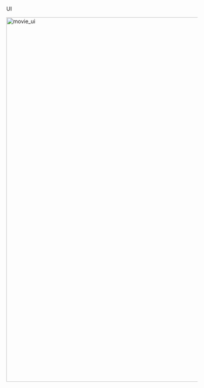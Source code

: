 UI

<img width="959" alt="movie_ui" src="https://github.com/user-attachments/assets/ea291feb-b70a-4ac5-9e64-31e3859eb62f">


